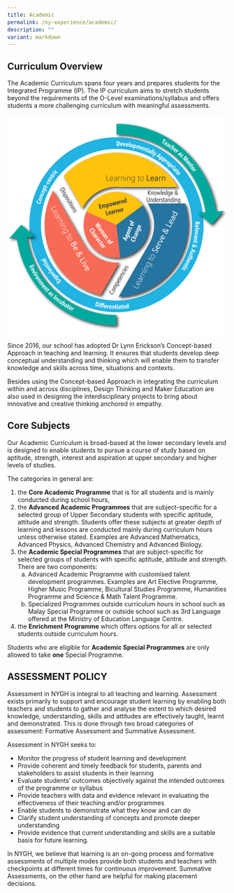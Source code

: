 ```yaml
---
title: Academic
permalink: /ny-experience/academic/
description: ""
variant: markdown
---
```

## Curriculum Overview


The Academic Curriculum spans four years and prepares students for the Integrated Programme (IP). The IP curriculum aims to stretch students beyond the requirements of the O-Level examinations/syllabus and offers students a more challenging curriculum with meaningful assessments.

<img style="width:500px" src="/images/NYGH_Curriculum_Framework.png">
<br>

Since 2016, our school has adopted Dr Lynn Erickson’s Concept-based Approach in teaching and learning. It ensures that students develop deep conceptual understanding and thinking which will enable them to transfer knowledge and skills across time, situations and contexts.

Besides using the Concept-based Approach in integrating the curriculum within and across disciplines, Design Thinking and Maker Education are also used in designing the interdisciplinary projects to bring about innovative and creative thinking anchored in empathy.


## Core Subjects


Our Academic Curriculum is broad-based at the lower secondary levels and is designed to enable students to pursue a course of study based on aptitude, strength, interest and aspiration at upper secondary and higher levels of studies.

The categories in general are:

<ol>
<li>the&nbsp;<strong>Core Academic Programme</strong>&nbsp;that is for all students and is mainly conducted during school hours,</li>
<li>the&nbsp;<strong>Advanced Academic Programmes</strong>&nbsp;that are subject-specific for a selected group of Upper Secondary students with specific aptitude, attitude and strength. Students offer these subjects at greater depth of learning and lessons are conducted mainly during curriculum hours unless otherwise stated. Examples are Advanced Mathematics, Advanced Physics, Advanced Chemistry and Advanced Biology.</li>
<li>the&nbsp;<strong>Academic Special Programmes</strong>&nbsp;that are subject-specific for selected groups of students with specific aptitude, attitude and strength. There are two components:<br>
	<ol style="list-style-type: lower-latin;">
<li> Advanced Academic Programme with customised talent development programmes. Examples are Art Elective Programme, Higher Music Programme, Bicultural Studies Programme, Humanities Programme and Science &amp; Math Talent Programme.</li>
<li> Specialized Programmes outside curriculum hours in school such as Malay Special Programme or outside school such as 3rd Language offered at the Ministry of Education Language Centre.</li>
	</ol></li>
<li>the&nbsp;<strong>Enrichment Programme</strong>&nbsp;which offers options for all or selected students outside curriculum hours.</li>
</ol>


Students who are eligible for&nbsp;**Academic Special Programmes**&nbsp;are only allowed to take&nbsp;**one**&nbsp;Special Programme.


## ASSESSMENT POLICY


Assessment in NYGH is integral to all teaching and learning. Assessment exists primarily to support and encourage student learning by enabling both teachers and students to gather and analyse the extent to which desired knowledge, understanding, skills and attitudes are effectively taught, learnt and demonstrated. This is done through two broad categories of assessment: Formative Assessment and Summative Assessment.

Assessment in NYGH seeks to:

*   Monitor the progress of student learning and development
*   Provide coherent and timely feedback for students, parents and stakeholders to assist students in their learning
*   Evaluate students’ outcomes objectively against the intended outcomes of the programme or syllabus
*   Provide teachers with data and evidence relevant in evaluating the effectiveness of their teaching and/or programmes
*   Enable students to demonstrate what they know and can do
*   Clarify student understanding of concepts and promote deeper understanding
*   Provide evidence that current understanding and skills are a suitable basis for future learning.

In NYGH, we believe that learning is an on-going process and formative assessments of multiple modes provide both students and teachers with checkpoints at different times for continuous improvement. Summative Assessments, on the other hand are helpful for making placement decisions.